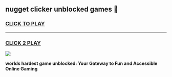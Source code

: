 
## nugget clicker unblocked games 👋
<h3>
<a href="https://premium.freeplayer.one?title=nugget_clicker_unblocked_games&ref=13F">CLICK TO PLAY</a></h3>
<hr>

<h3>
<a href="https://premium.freeplayer.one?title=nugget_clicker_unblocked_games&ref=13F">CLICK 2 PLAY</a>
  
</h3>

<a href="https://premium.freeplayer.one?title=nugget_clicker_unblocked_games&ref=12F/"><img src="https://clearcache.store/games.png"></a>


**worlds hardest game unblocked: Your Gateway to Fun and Accessible Online Gaming**
